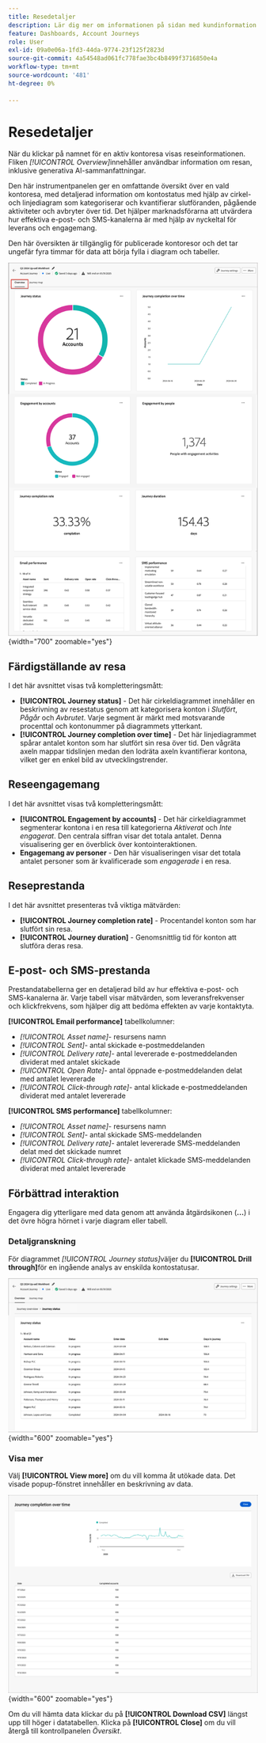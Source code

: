 ```yaml
---
title: Resedetaljer
description: Lär dig mer om informationen på sidan med kundinformation och hur den kan hjälpa dig att övervaka och hantera din publicerade kontoresa.
feature: Dashboards, Account Journeys
role: User
exl-id: 09a0e06a-1fd3-44da-9774-23f125f2823d
source-git-commit: 4a54548ad061fc778fae3bc4b8499f3716850e4a
workflow-type: tm+mt
source-wordcount: '481'
ht-degree: 0%

---
```


# Resedetaljer

När du klickar på namnet för en aktiv kontoresa visas reseinformationen. Fliken _[!UICONTROL Overview]_&#x200B;innehåller användbar information om resan, inklusive generativa AI-sammanfattningar.

Den här instrumentpanelen ger en omfattande översikt över en vald kontoresa, med detaljerad information om kontostatus med hjälp av cirkel- och linjediagram som kategoriserar och kvantifierar slutföranden, pågående aktiviteter och avbryter över tid. Det hjälper marknadsförarna att utvärdera hur effektiva e-post- och SMS-kanalerna är med hjälp av nyckeltal för leverans och engagemang.

Den här översikten är tillgänglig för publicerade kontoresor och det tar ungefär fyra timmar för data att börja fylla i diagram och tabeller.

![Få åtkomst till information om aktiv resa](./assets/journey-detail-overview.png){width="700" zoomable="yes"}

## Färdigställande av resa

I det här avsnittet visas två kompletteringsmått:

* **[!UICONTROL Journey status]** - Det här cirkeldiagrammet innehåller en beskrivning av resestatus genom att kategorisera konton i _Slutfört_, _Pågår_ och _Avbrutet_. Varje segment är märkt med motsvarande procenttal och kontonummer på diagrammets ytterkant.
* **[!UICONTROL Journey completion over time]** - Det här linjediagrammet spårar antalet konton som har slutfört sin resa över tid. Den vågräta axeln mappar tidslinjen medan den lodräta axeln kvantifierar kontona, vilket ger en enkel bild av utvecklingstrender.

## Reseengagemang

I det här avsnittet visas två kompletteringsmått:

* **[!UICONTROL Engagement by accounts]** - Det här cirkeldiagrammet segmenterar kontona i en resa till kategorierna _Aktiverat_ och _Inte engagerat_. Den centrala siffran visar det totala antalet. Denna visualisering ger en överblick över kontointeraktionen.
* **Engagemang av personer** - Den här visualiseringen visar det totala antalet personer som är kvalificerade som _engagerade_ i en resa.

## Reseprestanda

I det här avsnittet presenteras två viktiga mätvärden:

* **[!UICONTROL Journey completion rate]** - Procentandel konton som har slutfört sin resa.
* **[!UICONTROL Journey duration]** - Genomsnittlig tid för konton att slutföra deras resa.

## E-post- och SMS-prestanda

Prestandatabellerna ger en detaljerad bild av hur effektiva e-post- och SMS-kanalerna är. Varje tabell visar mätvärden, som leveransfrekvenser och klickfrekvens, som hjälper dig att bedöma effekten av varje kontaktyta.

**[!UICONTROL Email performance]** tabellkolumner:

* _[!UICONTROL Asset name]_- resursens namn
* _[!UICONTROL Sent]_- antal skickade e-postmeddelanden
* _[!UICONTROL Delivery rate]_- antal levererade e-postmeddelanden dividerat med antalet skickade
* _[!UICONTROL Open Rate]_- antal öppnade e-postmeddelanden delat med antalet levererade
* _[!UICONTROL Click-through rate]_- antal klickade e-postmeddelanden dividerat med antalet levererade

**[!UICONTROL SMS performance]** tabellkolumner:

* _[!UICONTROL Asset name]_- resursens namn
* _[!UICONTROL Sent]_- antal skickade SMS-meddelanden
* _[!UICONTROL Delivery rate]_- antalet levererade SMS-meddelanden delat med det skickade numret
* _[!UICONTROL Click-through rate]_- antalet klickade SMS-meddelanden dividerat med antalet levererade
<!-- 
To generate a shareable PDF of your current view, click **[!UICONTROL Export]** at the top right of the page. -->

## Förbättrad interaktion

Engagera dig ytterligare med data genom att använda åtgärdsikonen (**...**) i det övre högra hörnet i varje diagram eller tabell.

### Detaljgranskning

För diagrammet _[!UICONTROL Journey status]_&#x200B;väljer du **[!UICONTROL Drill through]**&#x200B;för en ingående analys av enskilda kontostatusar.

![Detaljnivån för diagramdata](./assets/journey-status-drill-through.png){width="600" zoomable="yes"}
<!--
The applied global filters are carried over to the view and displayed at the top. Click the _Filter_ icon at the top left to filter the data display by journey.-->

### Visa mer

Välj **[!UICONTROL View more]** om du vill komma åt utökade data. Det visade popup-fönstret innehåller en beskrivning av data.

![Visa utökade data](./assets/journey-completion-over-time-view-more.png){width="600" zoomable="yes"}

Om du vill hämta data klickar du på **[!UICONTROL Download CSV]** längst upp till höger i datatabellen. Klicka på **[!UICONTROL Close]** om du vill återgå till kontrollpanelen _Översikt_.
